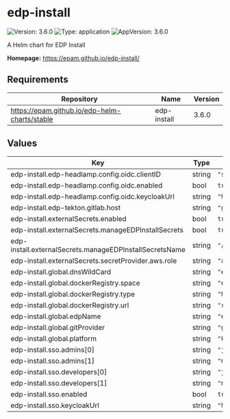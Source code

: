 # edp-install

![Version: 3.6.0](https://img.shields.io/badge/Version-3.6.0-informational?style=flat-square) ![Type: application](https://img.shields.io/badge/Type-application-informational?style=flat-square) ![AppVersion: 3.6.0](https://img.shields.io/badge/AppVersion-3.6.0-informational?style=flat-square)

A Helm chart for EDP Install

**Homepage:** <https://epam.github.io/edp-install/>

## Requirements

| Repository | Name | Version |
|------------|------|---------|
| https://epam.github.io/edp-helm-charts/stable | edp-install | 3.6.0 |

## Values

| Key | Type | Default | Description |
|-----|------|---------|-------------|
| edp-install.edp-headlamp.config.oidc.clientID | string | `"shared"` |  |
| edp-install.edp-headlamp.config.oidc.enabled | bool | `true` |  |
| edp-install.edp-headlamp.config.oidc.keycloakUrl | string | `"https://keycloak.example.com"` |  |
| edp-install.edp-tekton.gitlab.host | string | `"github.com"` |  |
| edp-install.externalSecrets.enabled | bool | `true` |  |
| edp-install.externalSecrets.manageEDPInstallSecrets | bool | `true` |  |
| edp-install.externalSecrets.manageEDPInstallSecretsName | string | `"/edp/deploy-secrets"` |  |
| edp-install.externalSecrets.secretProvider.aws.role | string | `"arn:aws:iam::012345678910:role/AWSIRSA_Shared_ExternalSecretOperatorAccess"` |  |
| edp-install.global.dnsWildCard | string | `"example.com"` |  |
| edp-install.global.dockerRegistry.space | string | `"edp"` |  |
| edp-install.global.dockerRegistry.type | string | `"harbor"` |  |
| edp-install.global.dockerRegistry.url | string | `"registry.example.com"` |  |
| edp-install.global.edpName | string | `"edp"` |  |
| edp-install.global.gitProvider | string | `"github"` |  |
| edp-install.global.platform | string | `"kubernetes"` |  |
| edp-install.sso.admins[0] | string | `"john@example.com"` |  |
| edp-install.sso.admins[1] | string | `"mike@example.com"` |  |
| edp-install.sso.developers[0] | string | `"john@example.com"` |  |
| edp-install.sso.developers[1] | string | `"mike@example.com"` |  |
| edp-install.sso.enabled | bool | `true` |  |
| edp-install.sso.keycloakUrl | string | `"https://keycloak.example.com"` |  |
